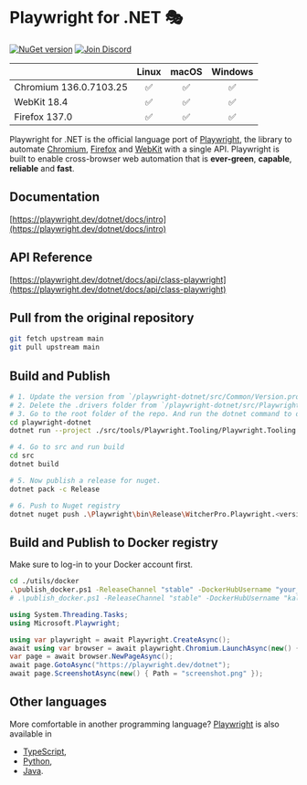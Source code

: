 # Playwright for .NET 🎭
[![NuGet version](https://img.shields.io/nuget/v/Microsoft.Playwright?color=%2345ba4b)](https://www.nuget.org/packages/Microsoft.Playwright) [![Join Discord](https://img.shields.io/badge/join-discord-infomational)](https://aka.ms/playwright/discord)

|          | Linux | macOS | Windows |
|   :---   | :---: | :---: | :---:   |
| Chromium <!-- GEN:chromium-version -->136.0.7103.25<!-- GEN:stop --> | ✅ | ✅ | ✅ |
| WebKit <!-- GEN:webkit-version -->18.4<!-- GEN:stop --> | ✅ | ✅ | ✅ |
| Firefox <!-- GEN:firefox-version -->137.0<!-- GEN:stop --> | ✅ | ✅ | ✅ |

Playwright for .NET is the official language port of [Playwright](https://playwright.dev), the library to automate [Chromium](https://www.chromium.org/Home), [Firefox](https://www.mozilla.org/en-US/firefox/new/) and [WebKit](https://webkit.org/) with a single API. Playwright is built to enable cross-browser web automation that is **ever-green**, **capable**, **reliable** and **fast**.

## Documentation

[https://playwright.dev/dotnet/docs/intro](https://playwright.dev/dotnet/docs/intro) 

## API Reference
[https://playwright.dev/dotnet/docs/api/class-playwright](https://playwright.dev/dotnet/docs/api/class-playwright)

## Pull from the original repository
```bash
git fetch upstream main
git pull upstream main
```

## Build and Publish
```bash
# 1. Update the version from `/playwright-dotnet/src/Common/Version.props` file
# 2. Delete the .drivers folder from `/playwright-dotnet/src/Playwright/.drivers`
# 3. Go to the root folder of the repo. And run the dotnet command to download the drivers again.
cd playwright-dotnet
dotnet run --project ./src/tools/Playwright.Tooling/Playwright.Tooling.csproj -- download-drivers --basepath .

# 4. Go to src and run build
cd src
dotnet build

# 5. Now publish a release for nuget.
dotnet pack -c Release

# 6. Push to Nuget registry
dotnet nuget push .\Playwright\bin\Release\WitcherPro.Playwright.<version>.nupkg -k <api-key-here> -s https://api.nuget.org/v3/index.json
```

## Build and Publish to Docker registry
Make sure to log-in to your Docker account first.

```bash
cd ./utils/docker
.\publish_docker.ps1 -ReleaseChannel "stable" -DockerHubUsername "your_username"
# .\publish_docker.ps1 -ReleaseChannel "stable" -DockerHubUsername "kaljfeakjldghasioeg"
```


```cs
using System.Threading.Tasks;
using Microsoft.Playwright;

using var playwright = await Playwright.CreateAsync();
await using var browser = await playwright.Chromium.LaunchAsync(new() { Headless = false });
var page = await browser.NewPageAsync();
await page.GotoAsync("https://playwright.dev/dotnet");
await page.ScreenshotAsync(new() { Path = "screenshot.png" });
```

## Other languages

More comfortable in another programming language? [Playwright](https://playwright.dev) is also available in
- [TypeScript](https://playwright.dev/docs/intro),
- [Python](https://playwright.dev/python/docs/intro),
- [Java](https://playwright.dev/java/docs/intro).
